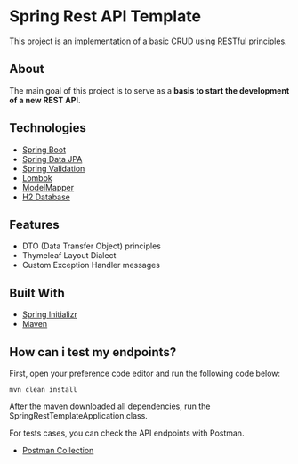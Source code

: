 # Spring Rest API Template
This project is an implementation of a basic CRUD using RESTful principles.

## About
The main goal of this project is to serve as a **basis to start the development of a new REST API**.

## Technologies
- [Spring Boot](https://spring.io/projects/spring-boot)
- [Spring Data JPA](https://spring.io/projects/spring-data-jpa)
- [Spring Validation](https://beanvalidation.org/)
- [Lombok](https://projectlombok.org/)
- [ModelMapper](http://modelmapper.org/)
- [H2 Database](https://www.h2database.com/html/quickstart.html)

## Features
 - DTO (Data Transfer Object) principles
 - Thymeleaf Layout Dialect
 - Custom Exception Handler messages

## Built With
- [Spring Initializr](https://start.spring.io/)
- [Maven](https://maven.apache.org/index.html)

## How can i test my endpoints?
First, open your preference code editor and run the following code below:
```
mvn clean install
```

After the maven downloaded all dependencies, run the SpringRestTemplateApplication.class.

For tests cases, you can check the API endpoints with Postman.

- [Postman Collection](https://www.getpostman.com/collections/f4ee24c26c1c6eea14de)